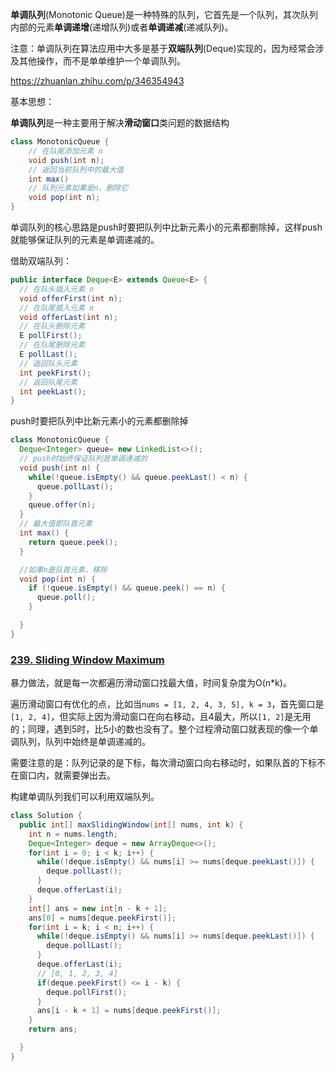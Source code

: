 **单调队列**(Monotonic Queue)是一种特殊的队列，它首先是一个队列，其次队列内部的元素**单调递增**(递增队列)或者**单调递减**(递减队列)。

注意：单调队列在算法应用中大多是基于**双端队列**(Deque)实现的，因为经常会涉及其他操作，而不是单单维护一个单调队列。

https://zhuanlan.zhihu.com/p/346354943

基本思想：

**单调队列**是一种主要用于解决**滑动窗口**类问题的数据结构

```java
class MonotonicQueue {
    // 在队尾添加元素 n
    void push(int n);
    // 返回当前队列中的最大值
    int max()
    // 队列元素如果是n，删除它
    void pop(int n);
}
```

单调队列的核心思路是push时要把队列中比新元素小的元素都删除掉，这样push就能够保证队列的元素是单调递减的。

借助双端队列：

```java
public interface Deque<E> extends Queue<E> {
  // 在队头插入元素 n
  void offerFirst(int n);
  // 在队尾插入元素 n
  void offerLast(int n);
  // 在队头删除元素
  E pollFirst();
  // 在队尾删除元素
  E pollLast();
  // 返回队头元素
  int peekFirst();
  // 返回队尾元素
  int peekLast();
}
```

push时要把队列中比新元素小的元素都删除掉

```java
class MonotonicQueue {
  Deque<Integer> queue= new LinkedList<>();
  // push时始终保证队列是单调递减的
  void push(int n) {
    while(!queue.isEmpty() && queue.peekLast() < n) {
      queue.pollLast();
    }
    queue.offer(n);
  }
  // 最大值即队首元素
  int max() {
    return queue.peek();
  }

  //如果n是队首元素，移除 
  void pop(int n) {
    if (!queue.isEmpty() && queue.peek() == n) {
      queue.poll();
    }

  }
}
```

### [239. Sliding Window Maximum](https://leetcode.cn/problems/sliding-window-maximum/)

暴力做法，就是每一次都遍历滑动窗口找最大值，时间复杂度为O(n*k)。

遍历滑动窗口有优化的点，比如当`nums = [1, 2, 4, 3, 5], k = 3`，首先窗口是`[1, 2, 4]`，但实际上因为滑动窗口在向右移动，且4最大，所以`[1, 2]`是无用的；同理，遇到5时，比5小的数也没有了。整个过程滑动窗口就表现的像一个单调队列，队列中始终是单调递减的。

需要注意的是：队列记录的是下标，每次滑动窗口向右移动时，如果队首的下标不在窗口内，就需要弹出去。



构建单调队列我们可以利用双端队列。

```java
class Solution {
  public int[] maxSlidingWindow(int[] nums, int k) {
    int n = nums.length;
    Deque<Integer> deque = new ArrayDeque<>();
    for(int i = 0; i < k; i++) {
      while(!deque.isEmpty() && nums[i] >= nums[deque.peekLast()]) {
        deque.pollLast();
      }
      deque.offerLast(i);
    }
    int[] ans = new int[n - k + 1];
    ans[0] = nums[deque.peekFirst()];
    for(int i = k; i < n; i++) {
      while(!deque.isEmpty() && nums[i] >= nums[deque.peekLast()]) {
        deque.pollLast();
      }
      deque.offerLast(i);
      // [0, 1, 2, 3, 4]
      if(deque.peekFirst() <= i - k) {
        deque.pollFirst();
      }
      ans[i - k + 1] = nums[deque.peekFirst()];
    }
    return ans;

  }
}
```

